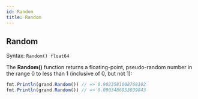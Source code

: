 ```yaml
---
id: Random
title: Random
---
```


## Random
Syntax: `Random() float64`

The **Random()** function returns a floating-point, pseudo-random number in the range 0 to less than 1 (inclusive of 0, but not 1):

```js
fmt.Println(grand.Random()) // => 0.9023581008768102
fmt.Println(grand.Random()) // => 0.0903486953039843
```
